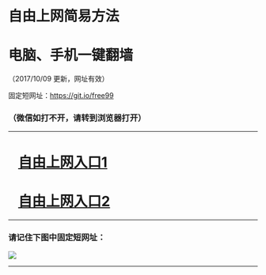 ﻿# 自由上网简易方法

# 电脑、手机一键翻墙

（2017/10/09 更新，网址有效）

固定短网址：https://git.io/free99

### （微信如打不开，请转到浏览器打开）


***





# &nbsp;&nbsp; <a href="http://ft65910875.fwq-tz-1001.info/fwqtz01.html?t=10090013883 " target="_blank">自由上网入口1</a>
# &nbsp;&nbsp; <a href="http://ft36011203.fwq-tz-1002.info/fwqtz02.html?t=10090012893 " target="_blank">自由上网入口2</a>
***

### 请记住下图中固定短网址：

<img src="https://s3-us-west-2.amazonaws.com/fwq-1001/yjfq-20170905okok.png" /> 


***

